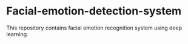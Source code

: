 # Facial-emotion-detection-system
This repository contains facial emotion recognition system using deep learning. 
